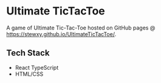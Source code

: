 # Ultimate TicTacToe

A game of Ultimate Tic-Tac-Toe hosted on GitHub pages @ https://stewxy.github.io/UltimateTicTacToe/. <br />

## Tech Stack<br />
- React TypeScript
- HTML/CSS
